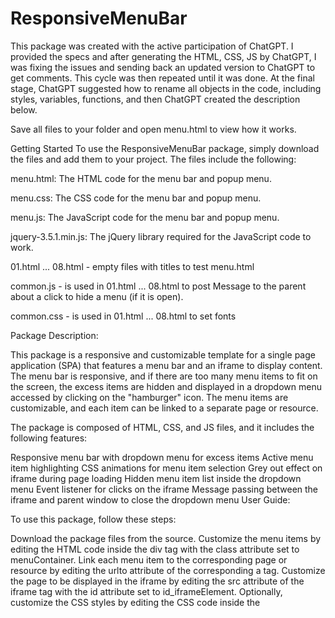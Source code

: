 # ResponsiveMenuBar

This package was created with the active participation of ChatGPT. I provided the specs and after generating the HTML, CSS, JS by ChatGPT, I was fixing the issues and sending back an updated version to ChatGPT to get comments. This cycle was then repeated until it was done. At the final stage, ChatGPT suggested how to rename all objects in the code, including styles, variables, functions, and then ChatGPT created the description below. 

Save all files to your folder and open menu.html to view how it works.

Getting Started
To use the ResponsiveMenuBar package, simply download the files and add them to your project. The files include the following:

menu.html: The HTML code for the menu bar and popup menu.

menu.css: The CSS code for the menu bar and popup menu.

menu.js: The JavaScript code for the menu bar and popup menu.

jquery-3.5.1.min.js: The jQuery library required for the JavaScript code to work.

01.html ... 08.html  - empty files with titles to test menu.html

common.js - is used in 01.html ... 08.html to post Message to the parent about a click to hide a menu (if it is open).

common.css - is used in 01.html ... 08.html to set fonts




Package Description:

This package is a responsive and customizable template for a single page application (SPA) that features a menu bar and an iframe to display content. The menu bar is responsive, and if there are too many menu items to fit on the screen, the excess items are hidden and displayed in a dropdown menu accessed by clicking on the "hamburger" icon. The menu items are customizable, and each item can be linked to a separate page or resource.

The package is composed of HTML, CSS, and JS files, and it includes the following features:

Responsive menu bar with dropdown menu for excess items
Active menu item highlighting
CSS animations for menu item selection
Grey out effect on iframe during page loading
Hidden menu item list inside the dropdown menu
Event listener for clicks on the iframe
Message passing between the iframe and parent window to close the dropdown menu
User Guide:

To use this package, follow these steps:

Download the package files from the source.
Customize the menu items by editing the HTML code inside the div tag with the class attribute set to menuContainer.
Link each menu item to the corresponding page or resource by editing the urlto attribute of the corresponding a tag.
Customize the page to be displayed in the iframe by editing the src attribute of the iframe tag with the id attribute set to id_iframeElement.
Optionally, customize the CSS styles by editing the CSS code inside the <style> tag in the head of the HTML file.
Optionally, customize the JS functions by editing the JS code in the corresponding .js files.
Host the HTML file and the associated files on a web server or locally on a computer, and access the HTML file in a web browser.
To add new menu items, follow these steps:

Add a new a tag inside the div tag with the class attribute set to menuContainer.
Set the href attribute of the new a tag to # to prevent the browser from navigating to a new page.
Set the urlto attribute of the new a tag to the URL or resource to be linked to the new menu item.
Set the text content of the new a tag to the label to be displayed for the new menu item.
Optionally, customize the CSS styles of the new menu item by editing the CSS code inside the <style> tag in the head of the HTML file.
To remove menu items, simply delete the corresponding a tag from the div tag with the class attribute set to menuContainer.

To customize the styles, edit the CSS code inside the <style> tag in the head of the HTML file. You can change the font family, font size, background color, and other visual aspects of the menu bar and the iframe.

To customize the JS functions, edit the JS code in the corresponding .js files. You can add new functionality, modify existing functionality, or remove functionality as needed.

Overall, this package provides a flexible and customizable template for a single page application with a menu bar and an iframe to display content. It can be easily customized to fit different use cases and requirements.


Customization.

The ResponsiveMenuBar package is highly customizable. You can change the colors, fonts, and other styles in the CSS code to match your website's design. You can also add or remove links from the menu bar by editing the HTML code.

If you want to modify the JavaScript code, make sure to have a good understanding of JavaScript before doing so. The code is heavily commented, but it can be complex for beginners.


Contributing.

If you find any issues or have suggestions for improvement, feel free to create an issue or pull request on GitHub. Contributions are always welcome!


License. 

The ResponsiveMenuBar package is released under the MIT License. Feel free to use it in your projects, commercial or non-commercial. Attribution is not required, but appreciated.

